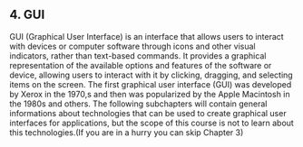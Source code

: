 ## 4. GUI

GUI (Graphical User Interface) is an interface that allows users to interact with devices or computer software through icons and other visual indicators, rather than text-based commands.
It provides a graphical representation of the available options and features of the software or device, allowing users to interact with it by clicking, dragging, and selecting items on the screen.
The first graphical user interface (GUI) was developed by Xerox in the 1970,s and then was popularized by the Apple Macintosh in the 1980s and others.
The following subchapters will contain general informations about technologies that can be used to create graphical user interfaces for applications, but the scope of this course is not to learn about this technologies.(If you are in a hurry you can skip Chapter 3)